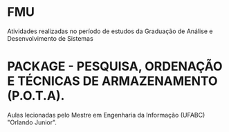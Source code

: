 ﻿# FMU
Atividades realizadas no período de estudos da Graduação de Análise e Desenvolvimento de Sistemas

# PACKAGE - PESQUISA, ORDENAÇÃO E TÉCNICAS DE ARMAZENAMENTO (P.O.T.A).
Aulas lecionadas pelo Mestre
em Engenharia da Informação (UFABC) "Orlando Junior".
